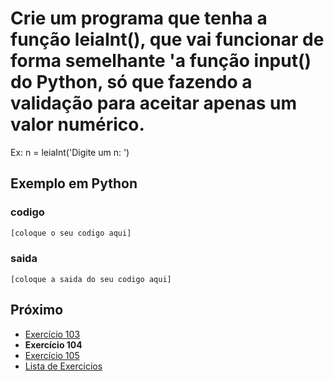 # Crie um programa que tenha a função leiaInt(), que vai funcionar de forma semelhante 'a função input() do Python, só que fazendo a validação para aceitar apenas um valor numérico.

Ex: n = leiaInt('Digite um n: ')

## Exemplo em Python

### codigo

``` python
[coloque o seu codigo aqui]
```

### saida

```
[coloque a saida do seu codigo aqui]
```

## Próximo

- [Exercício 103](../../103/python)
- **Exercício 104**
- [Exercício 105](../../105/python)
- [Lista de Exercicios](../../)

